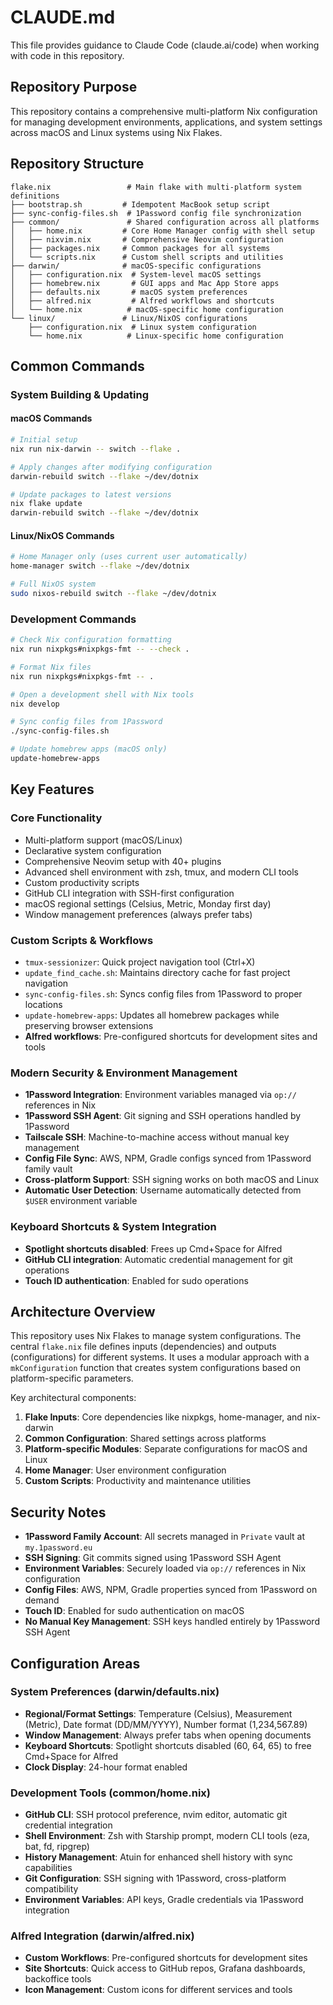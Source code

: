 # CLAUDE.md

This file provides guidance to Claude Code (claude.ai/code) when working with code in this repository.

## Repository Purpose

This repository contains a comprehensive multi-platform Nix configuration for managing development environments, applications, and system settings across macOS and Linux systems using Nix Flakes.

## Repository Structure

```
flake.nix                 # Main flake with multi-platform system definitions
├── bootstrap.sh         # Idempotent MacBook setup script
├── sync-config-files.sh  # 1Password config file synchronization
├── common/               # Shared configuration across all platforms
│   ├── home.nix         # Core Home Manager config with shell setup
│   ├── nixvim.nix       # Comprehensive Neovim configuration
│   ├── packages.nix     # Common packages for all systems
│   └── scripts.nix      # Custom shell scripts and utilities
├── darwin/              # macOS-specific configurations
│   ├── configuration.nix  # System-level macOS settings
│   ├── homebrew.nix       # GUI apps and Mac App Store apps
│   ├── defaults.nix       # macOS system preferences
│   ├── alfred.nix         # Alfred workflows and shortcuts
│   └── home.nix          # macOS-specific home configuration
└── linux/               # Linux/NixOS configurations
    ├── configuration.nix  # Linux system configuration
    └── home.nix          # Linux-specific home configuration
```

## Common Commands

### System Building & Updating

#### macOS Commands
```bash
# Initial setup
nix run nix-darwin -- switch --flake .

# Apply changes after modifying configuration
darwin-rebuild switch --flake ~/dev/dotnix

# Update packages to latest versions
nix flake update
darwin-rebuild switch --flake ~/dev/dotnix
```

#### Linux/NixOS Commands
```bash
# Home Manager only (uses current user automatically)
home-manager switch --flake ~/dev/dotnix

# Full NixOS system
sudo nixos-rebuild switch --flake ~/dev/dotnix
```

### Development Commands

```bash
# Check Nix configuration formatting
nix run nixpkgs#nixpkgs-fmt -- --check .

# Format Nix files
nix run nixpkgs#nixpkgs-fmt -- .

# Open a development shell with Nix tools
nix develop

# Sync config files from 1Password
./sync-config-files.sh

# Update homebrew apps (macOS only)
update-homebrew-apps
```

## Key Features

### Core Functionality
- Multi-platform support (macOS/Linux)
- Declarative system configuration
- Comprehensive Neovim setup with 40+ plugins
- Advanced shell environment with zsh, tmux, and modern CLI tools
- Custom productivity scripts
- GitHub CLI integration with SSH-first configuration
- macOS regional settings (Celsius, Metric, Monday first day)
- Window management preferences (always prefer tabs)

### Custom Scripts & Workflows
- `tmux-sessionizer`: Quick project navigation tool (Ctrl+X)
- `update_find_cache.sh`: Maintains directory cache for fast project navigation
- `sync-config-files.sh`: Syncs config files from 1Password to proper locations
- `update-homebrew-apps`: Updates all homebrew packages while preserving browser extensions
- **Alfred workflows**: Pre-configured shortcuts for development sites and tools

### Modern Security & Environment Management
- **1Password Integration**: Environment variables managed via `op://` references in Nix
- **1Password SSH Agent**: Git signing and SSH operations handled by 1Password
- **Tailscale SSH**: Machine-to-machine access without manual key management
- **Config File Sync**: AWS, NPM, Gradle configs synced from 1Password family vault
- **Cross-platform Support**: SSH signing works on both macOS and Linux
- **Automatic User Detection**: Username automatically detected from `$USER` environment variable

### Keyboard Shortcuts & System Integration
- **Spotlight shortcuts disabled**: Frees up Cmd+Space for Alfred
- **GitHub CLI integration**: Automatic credential management for git operations
- **Touch ID authentication**: Enabled for sudo operations

## Architecture Overview

This repository uses Nix Flakes to manage system configurations. The central `flake.nix` file defines inputs (dependencies) and outputs (configurations) for different systems. It uses a modular approach with a `mkConfiguration` function that creates system configurations based on platform-specific parameters.

Key architectural components:
1. **Flake Inputs**: Core dependencies like nixpkgs, home-manager, and nix-darwin
2. **Common Configuration**: Shared settings across platforms
3. **Platform-specific Modules**: Separate configurations for macOS and Linux
4. **Home Manager**: User environment configuration
5. **Custom Scripts**: Productivity and maintenance utilities

## Security Notes

- **1Password Family Account**: All secrets managed in `Private` vault at `my.1password.eu`
- **SSH Signing**: Git commits signed using 1Password SSH Agent
- **Environment Variables**: Securely loaded via `op://` references in Nix configuration
- **Config Files**: AWS, NPM, Gradle properties synced from 1Password on demand
- **Touch ID**: Enabled for sudo authentication on macOS
- **No Manual Key Management**: SSH keys handled entirely by 1Password SSH Agent

## Configuration Areas

### System Preferences (darwin/defaults.nix)
- **Regional/Format Settings**: Temperature (Celsius), Measurement (Metric), Date format (DD/MM/YYYY), Number format (1,234,567.89)
- **Window Management**: Always prefer tabs when opening documents
- **Keyboard Shortcuts**: Spotlight shortcuts disabled (60, 64, 65) to free Cmd+Space for Alfred
- **Clock Display**: 24-hour format enabled

### Development Tools (common/home.nix)
- **GitHub CLI**: SSH protocol preference, nvim editor, automatic git credential integration
- **Shell Environment**: Zsh with Starship prompt, modern CLI tools (eza, bat, fd, ripgrep)
- **History Management**: Atuin for enhanced shell history with sync capabilities
- **Git Configuration**: SSH signing with 1Password, cross-platform compatibility
- **Environment Variables**: API keys, Gradle credentials via 1Password integration

### Alfred Integration (darwin/alfred.nix)
- **Custom Workflows**: Pre-configured shortcuts for development sites
- **Site Shortcuts**: Quick access to GitHub repos, Grafana dashboards, backoffice tools
- **Icon Management**: Custom icons for different services and tools